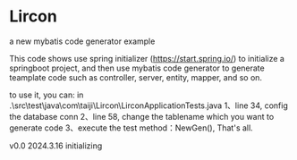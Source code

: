 # Lircon
a new mybatis code generator example

This code shows use spring initializer (https://start.spring.io/) to initialize a springboot project, and then use mybatis code generator to generate teamplate code such as controller, server, entity, mapper, and so on.

to use it, you can:
in .\src\test\java\com\taiji\Lircon\LirconApplicationTests.java
1、line 34, config the database conn
2、line 58, change the tablename which you want to generate code
3、execute the test method：NewGen(), That's all.

v0.0  2024.3.16
initializing


